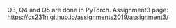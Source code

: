 Q3, Q4 and Q5 are done in PyTorch.
Assignment3 page: https://cs231n.github.io/assignments2019/assignment3/
